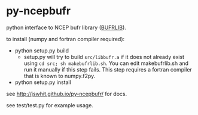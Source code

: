 # py-ncepbufr
python interface to NCEP bufr library ([BUFRLIB](http://www.nco.ncep.noaa.gov/sib/decoders/BUFRLIB/toc/intro/)).

to install (numpy and fortran compiler required):

* python setup.py build
   - setup.py will try to build `src/libbufr.a` if it does not
already exist using `cd src; sh makebufrlib.sh`.  You can
edit makebufrlib.sh and run it manually if this step fails.
This step requires a fortran compiler that is known to numpy.f2py.
* python setup.py install

see http://jswhit.github.io/py-ncepbufr/ for docs.

see test/test.py for example usage.
